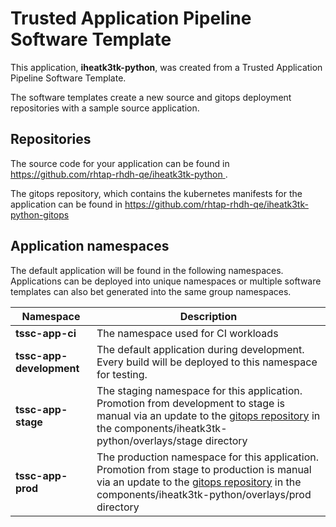 # Trusted Application Pipeline Software Template

This application, **iheatk3tk-python**, was created from a Trusted Application Pipeline Software Template.

The software templates create a new source and gitops deployment repositories with a sample source application. 

## Repositories

The source code for your application can be found in [https://github.com/rhtap-rhdh-qe/iheatk3tk-python ](https://github.com/rhtap-rhdh-qe/iheatk3tk-python ).
 
The gitops repository, which contains the kubernetes manifests for the application can be found in 
[https://github.com/rhtap-rhdh-qe/iheatk3tk-python-gitops ](https://github.com/rhtap-rhdh-qe/iheatk3tk-python-gitops ) 

## Application namespaces 

The default application will be found in the following namespaces. Applications can be deployed into unique namespaces or multiple software templates can also bet generated into the same group namespaces.  

|  Namespace   |  Description   |  
| -------- | -------- |
| **tssc-app-ci** | The namespace used for CI workloads |
| **tssc-app-development** | The default application during development. Every build will be deployed to this namespace for testing. |
| **tssc-app-stage** | The staging namespace for this application. Promotion from development to stage is manual via an update to the [gitops repository](https://github.com/rhtap-rhdh-qe/iheatk3tk-python-gitops ) in the components/iheatk3tk-python/overlays/stage directory |
| **tssc-app-prod** | The production namespace for this application. Promotion from stage to production is manual via an update to the [gitops repository](https://github.com/rhtap-rhdh-qe/iheatk3tk-python-gitops ) in the components/iheatk3tk-python/overlays/prod directory |